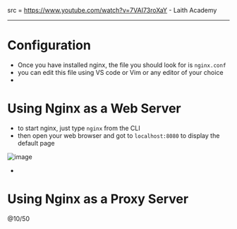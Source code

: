 src = https://www.youtube.com/watch?v=7VAI73roXaY - Laith Academy

---

# Configuration

- Once you have installed nginx, the file you should look for is `nginx.conf`
- you can edit this file using VS code or Vim or any editor of your choice
- 

# Using Nginx as a Web Server

- to start nginx, just type `nginx` from the CLI
- then open your web browser and got to `localhost:8080` to display the default page

![image](https://github.com/user-attachments/assets/4da8c68a-056e-41a9-90c9-97c221806e06)

- 


# Using Nginx as a Proxy Server

@10/50
